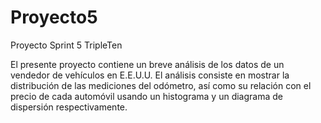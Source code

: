 # Proyecto5
Proyecto Sprint 5 TripleTen

El presente proyecto contiene un breve análisis de los datos de un vendedor de vehículos en E.E.U.U.
El análisis consiste en mostrar la distribución de las mediciones del odómetro, así como su relación con el precio de cada automóvil usando un histograma y un diagrama de dispersión respectivamente.
